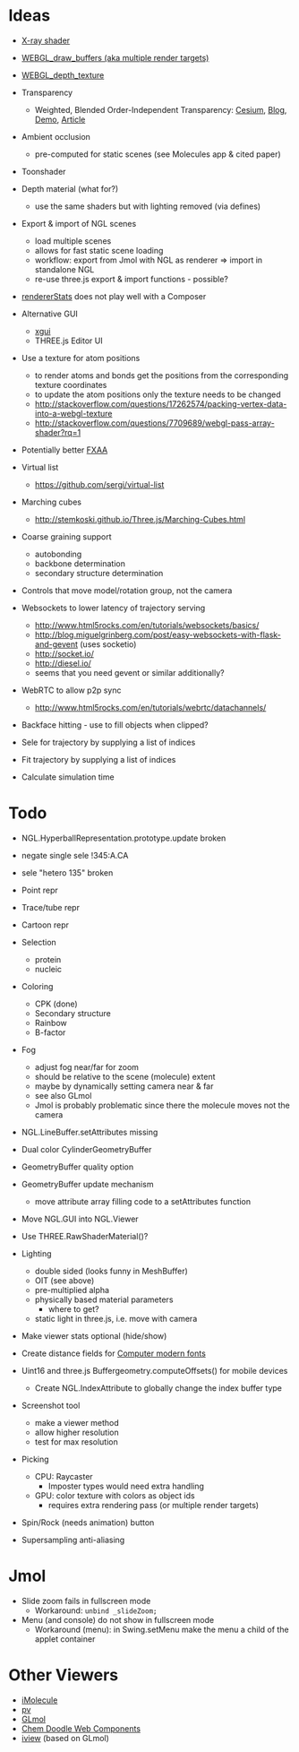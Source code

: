 

Ideas
=====

* [X-ray shader](https://github.com/cryos/avogadro/tree/master/libavogadro/src/extensions/shaders)
* [WEBGL_draw_buffers (aka multiple render targets)](https://hacks.mozilla.org/2014/01/webgl-deferred-shading/)
* [WEBGL_depth_texture](http://blog.tojicode.com/2012/07/using-webgldepthtexture.html)
* Transparency
  * Weighted, Blended Order-Independent Transparency:
    [Cesium](http://cesiumjs.org/2014/03/14/Weighted-Blended-Order-Independent-Transparency/),
    [Blog](http://casual-effects.blogspot.de/2014/03/weighted-blended-order-independent.html),
    [Demo](http://bagnell.github.io/cesium/Apps/Sandcastle/gallery/OIT.html),
    [Article](http://jcgt.org/published/0002/02/09/)
* Ambient occlusion
  * pre-computed for static scenes (see Molecules app & cited paper)
* Toonshader
* Depth material (what for?)
  * use the same shaders but with lighting removed (via defines)
* Export & import of NGL scenes
  * load multiple scenes
  * allows for fast static scene loading
  * workflow: export from Jmol with NGL as renderer => import in standalone NGL
  * re-use three.js export & import functions - possible?
* [rendererStats](https://github.com/jeromeetienne/threex.rendererstats/blob/master/threex.rendererstats.js) does not play well with a Composer
* Alternative GUI
  * [xgui](https://github.com/oosmoxiecode/xgui.js)
  * THREE.js Editor UI
* Use a texture for atom positions
  * to render atoms and bonds get the positions from the corresponding texture coordinates
  * to update the atom positions only the texture needs to be changed
  * http://stackoverflow.com/questions/17262574/packing-vertex-data-into-a-webgl-texture
  * http://stackoverflow.com/questions/7709689/webgl-pass-array-shader?rq=1
* Potentially better [FXAA](https://github.com/AnalyticalGraphicsInc/cesium/blob/master/Source/Shaders/PostProcessFilters/FXAA.glsl)
* Virtual list
  * https://github.com/sergi/virtual-list
* Marching cubes
  * http://stemkoski.github.io/Three.js/Marching-Cubes.html
* Coarse graining support
  * autobonding
  * backbone determination
  * secondary structure determination
* Controls that move model/rotation group, not the camera
* Websockets to lower latency of trajectory serving
  * http://www.html5rocks.com/en/tutorials/websockets/basics/
  * http://blog.miguelgrinberg.com/post/easy-websockets-with-flask-and-gevent (uses socketio)
  * http://socket.io/
  * http://diesel.io/
  * seems that you need gevent or similar additionally?
* WebRTC to allow p2p sync
  * http://www.html5rocks.com/en/tutorials/webrtc/datachannels/
* Backface hitting - use to fill objects when clipped?

* Sele for trajectory by supplying a list of indices
* Fit trajectory by supplying a list of indices
* Calculate simulation time


Todo
====

* NGL.HyperballRepresentation.prototype.update broken
* negate single sele !345:A.CA
* sele "hetero 135" broken

* Point repr
* Trace/tube repr
* Cartoon repr

* Selection
  * protein
  * nucleic

* Coloring
  * CPK (done)
  * Secondary structure
  * Rainbow
  * B-factor

* Fog
  * adjust fog near/far for zoom
  * should be relative to the scene (molecule) extent
  * maybe by dynamically setting camera near & far
  * see also GLmol
  * Jmol is probably problematic since there the molecule moves not the camera

* NGL.LineBuffer.setAttributes missing
* Dual color CylinderGeometryBuffer
* GeometryBuffer quality option
* GeometryBuffer update mechanism
  * move attribute array filling code to a setAttributes function

* Move NGL.GUI into NGL.Viewer
* Use THREE.RawShaderMaterial()?
* Lighting
  * double sided (looks funny in MeshBuffer)
  * OIT (see above)
  * pre-multiplied alpha
  * physically based material parameters
    * where to get?
  * static light in three.js, i.e. move with camera
* Make viewer stats optional (hide/show)
* Create distance fields for [Computer modern fonts](http://checkmyworking.com/cm-web-fonts/)
* Uint16 and three.js Buffergeometry.computeOffsets() for mobile devices
    * Create NGL.IndexAttribute to globally change the index buffer type
* Screenshot tool
	* make a viewer method
	* allow higher resolution
	* test for max resolution
* Picking
  * CPU: Raycaster
    * Imposter types would need extra handling
  * GPU: color texture with colors as object ids
    * requires extra rendering pass (or multiple render targets)
* Spin/Rock (needs animation) button
* Supersampling anti-aliasing


Jmol
====

* Slide zoom fails in fullscreen mode
	* Workaround: `unbind _slideZoom;`
* Menu (and console) do not show in fullscreen mode
	* Workaround (menu): in Swing.setMenu make the menu a child of the applet container


Other Viewers
=============

* [iMolecule](https://github.com/patrickfuller/imolecule)
* [pv](https://github.com/biasmv/pv)
* [GLmol](https://github.com/biochem-fan/GLmol)
* [Chem Doodle Web Components](http://web.chemdoodle.com/)
* [iview](https://github.com/HongjianLi/istar) (based on GLmol)

